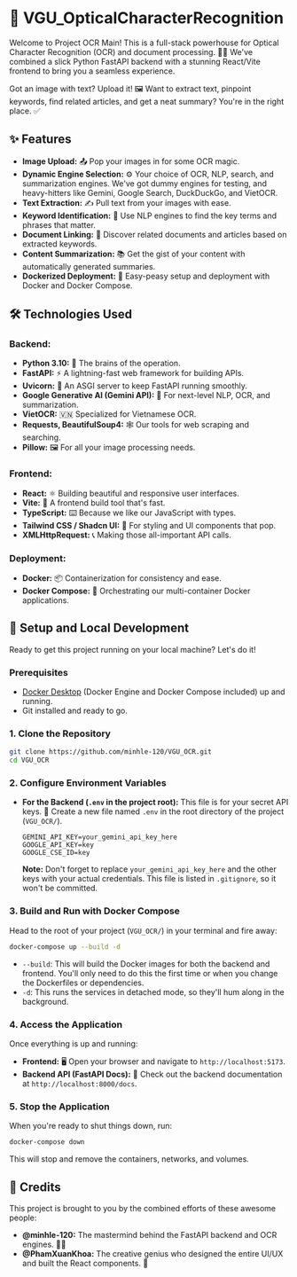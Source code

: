 # 📝 VGU_OpticalCharacterRecognition

Welcome to Project OCR Main! This is a full-stack powerhouse for Optical Character Recognition (OCR) and document processing. 🧠✨ We've combined a slick Python FastAPI backend with a stunning React/Vite frontend to bring you a seamless experience.

Got an image with text? Upload it! 🖼️ Want to extract text, pinpoint keywords, find related articles, and get a neat summary? You're in the right place. ✅

## ✨ Features

*   **Image Upload:** 📤 Pop your images in for some OCR magic.
*   **Dynamic Engine Selection:** ⚙️ Your choice of OCR, NLP, search, and summarization engines. We've got dummy engines for testing, and heavy-hitters like Gemini, Google Search, DuckDuckGo, and VietOCR.
*   **Text Extraction:** ✍️ Pull text from your images with ease.
*   **Keyword Identification:** 🔑 Use NLP engines to find the key terms and phrases that matter.
*   **Document Linking:** 🔗 Discover related documents and articles based on extracted keywords.
*   **Content Summarization:** 📚 Get the gist of your content with automatically generated summaries.
*   **Dockerized Deployment:** 🐳 Easy-peasy setup and deployment with Docker and Docker Compose.

## 🛠️ Technologies Used

### **Backend:**
*   **Python 3.10:** 🐍 The brains of the operation.
*   **FastAPI:** ⚡ A lightning-fast web framework for building APIs.
*   **Uvicorn:** 🦄 An ASGI server to keep FastAPI running smoothly.
*   **Google Generative AI (Gemini API):** 🤖 For next-level NLP, OCR, and summarization.
*   **VietOCR:** 🇻🇳 Specialized for Vietnamese OCR.
*   **Requests, BeautifulSoup4:** 🕸️ Our tools for web scraping and searching.
*   **Pillow:** 🖼️ For all your image processing needs.

### **Frontend:**
*   **React:** ⚛️ Building beautiful and responsive user interfaces.
*   **Vite:** 🚀 A frontend build tool that's fast.
*   **TypeScript:** ⌨️ Because we like our JavaScript with types.
*   **Tailwind CSS / Shadcn UI:** 🎨 For styling and UI components that pop.
*   **XMLHttpRequest:** 📞 Making those all-important API calls.

### **Deployment:**
*   **Docker:** 📦 Containerization for consistency and ease.
*   **Docker Compose:** 🎼 Orchestrating our multi-container Docker applications.

## 🚀 Setup and Local Development

Ready to get this project running on your local machine? Let's do it!

### **Prerequisites**

*   [Docker Desktop](https://www.docker.com/products/docker-desktop) (Docker Engine and Docker Compose included) up and running.
*   Git installed and ready to go.

### **1. Clone the Repository**

```bash
git clone https://github.com/minhle-120/VGU_OCR.git
cd VGU_OCR
```

### **2. Configure Environment Variables**

*   **For the Backend (`.env` in the project root):**
    This file is for your secret API keys. 🤫
    Create a new file named `.env` in the root directory of the project (`VGU_OCR/`).

    ```
    GEMINI_API_KEY=your_gemini_api_key_here
    GOOGLE_API_KEY=key
    GOOGLE_CSE_ID=key
    ```
    **Note:** Don't forget to replace `your_gemini_api_key_here` and the other keys with your actual credentials. This file is listed in `.gitignore`, so it won't be committed.

### **3. Build and Run with Docker Compose**

Head to the root of your project (`VGU_OCR/`) in your terminal and fire away:

```bash
docker-compose up --build -d
```

*   `--build`: This will build the Docker images for both the backend and frontend. You'll only need to do this the first time or when you change the Dockerfiles or dependencies.
*   `-d`: This runs the services in detached mode, so they'll hum along in the background.

### **4. Access the Application**

Once everything is up and running:

*   **Frontend:** 🖥️ Open your browser and navigate to `http://localhost:5173`.
*   **Backend API (FastAPI Docs):** 📄 Check out the backend documentation at `http://localhost:8000/docs`.

### **5. Stop the Application**

When you're ready to shut things down, run:

```bash
docker-compose down
```
This will stop and remove the containers, networks, and volumes.

## 🙏 Credits

This project is brought to you by the combined efforts of these awesome people:

-   **@minhle-120:** The mastermind behind the FastAPI backend and OCR engines. 🧑‍💻
-   **@PhamXuanKhoa:** The creative genius who designed the entire UI/UX and built the React components. 🎨
